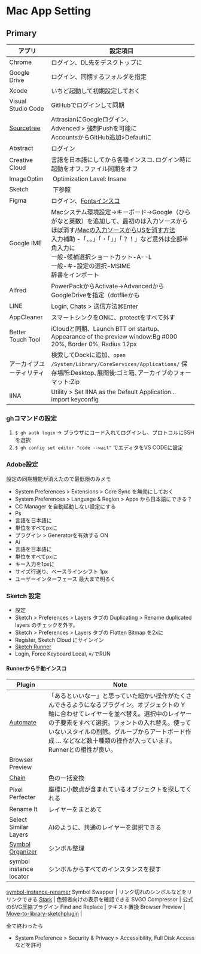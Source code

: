 # Mac App Setting

## Primary
アプリ | 設定項目
--|--
Chrome | ログイン、DL先をデスクトップに
Google Drive | ログイン、同期するフォルダを指定
Xcode | いちど起動して初期設定しておく
Visual Studio Code | GitHubでログインして同期
[Sourcetree](https://ja.atlassian.com/software/sourcetree) | AttrasianにGoogleログイン､<br>Advenced > 強制Pushを可能に<br>AccountsからGitHub追加>Defaultに
Abstract | ログイン
Creative Cloud | 言語を日本語にしてから各種インスコ､ログイン時に起動をオフ､ファイル同期をオフ
ImageOptim |  Optimization Lavel: Insane
Sketch |  下参照
Figma | ログイン、[Fontsインスコ](https://www.figma.com/settings)
Google IME | Macシステム環境設定→キーボード→Google（ひらがなと英数）を追加して、最初のは入力ソースからほぼ消す/[Macの入力ソースからUSを消す方法](https://nishi3.hatenablog.com/entry/2018/01/18/161745)<br>入力補助 -「、。」「・「」」「？！」など意外は全部半角入力に<br>一般-候補選択ショートカット-A--L<br>一般-キ-設定の選択-MSIME<br>辞書をインポート
Alfred | PowerPackからActivate→AdvancedからGoogleDriveを指定（dotflieかも
LINE | Login, Chats > 送信方法⌘Enter
AppCleaner | スマートシンクをONに、protectをすべて外す
Better Touch Tool |  iCloudと同期、Launch BTT on startup､<br>Appearance of the preview window:Bg #000 20%, Border 0%, Radius 12px
アーカイブユーティリティ | 検索してDockに追加、`open /System/Library/CoreServices/Applications/` 保存場所:Desktop､展開後:ゴミ箱､アーカイブのフォーマット:Zip
IINA | Utility > Set IINA as the Default Application...<br>import keyconfig

### ghコマンドの設定
1. `$ gh auth login` -> ブラウザにコード入れてログインし、プロトコルにSSHを選択
1. `$ gh config set editor "code --wait"` でエディタをVS CODEに設定

### Adobe設定
設定の同期機能が消えたので最低限のみメモ
- System Preferences > Extensions > Core Sync を無効にしておく
- System Preferences > Language & Region > Apps から日本語にできる？
- CC Manager を自動起動しない設定にする
- Ps
 - 言語を日本語に
 - 単位をすべてpxに
 - プラグイン > Generatorを有効する ON
- Ai
 - 言語を日本語に
 - 単位をすべてpxに 
 - キー入力を1pxに
 - サイズ行送り、ベースラインシフト 1px
 - ユーザーインターフェース 最大まで明るく

### Sketch 設定
- 設定
 - Sketch > Preferences > Layers タブの Duplicating > Rename duplicated layers のチェックを外す。
 - Sketch > Preferences > Layers タブの Flatten Bitmap を2xに
  - Register, Sketch Cloud にサインイン
- [Sketch Runner](http://sketchrunner.com/)
 - Login, Force Keyboard Local, `⌘/`でRUN
#### Runnerから手動インスコ
Plugin | Note
-|-
[Automate](http://ashung.github.io/Automate-Sketch/) | 「あるといいなー」と思っていた細かい操作がたくさんできるようになるプラグイン。オブジェクトの Y 軸に合わせてレイヤーを並べ替え。選択中のレイヤーの子要素をすべて選択。フォントの入れ替え。使っていないスタイルの削除。グループからアートボード作成 … などなど数十種類の操作が入っています。Runnerとの相性が良い。
Browser Preview |
[Chain](https://lalomrtnz.github.io/Chain/) | 色の一括変換
Pixel Perfecter | 座標に小数点が含まれているオブジェクトを探してくれる
Rename It | レイヤーをまとめて
Select Similar Layers | AIのように、共通のレイヤーを選択できる
[Symbol Organizer](https://github.com/sonburn/symbol-organizer) | シンボル整理
symbol instance locator | シンボルからすべてのインスタンスを探す
[symbol-instance-renamer](https://github.com/sonburn/symbol-instance-renamer)
Symbol Swapper | リンク切れのシンボルなどをリリンクできる
[Stark](http://www.getstark.co/) | 色弱者向けの表示を確認できる
SVGO Compressor | 公式のSVG圧縮プラグイン
Find and Replace | テキスト置換
Browser Preview |
[Move-to-library-sketchplugin](https://github.com/ahmedmigo/Move-to-library-sketchplugin) | 


全て終わったら
- System Preference >  Security & Privacy > Accessibility, Full Disk Access などを許可
